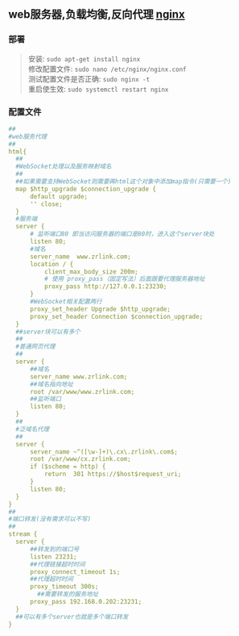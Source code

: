 ## web服务器,负载均衡,反向代理 [nginx](https://docs.nginx.com/)
### 部署
> 安装: `sudo apt-get install nginx`  
> 修改配置文件: `sudo nano /etc/nginx/nginx.conf`  
> 测试配置文件是否正确: `sudo nginx -t`  
> 重启使生效: `sudo systemctl restart nginx`
### 配置文件
```yaml
##
#web服务代理
##
html{
  ##
  #WebSocket处理以及服务映射域名
  ##
  ##如果需要支持WebSocket则需要再html这个对象中添加map指令(只需要一个)
  map $http_upgrade $connection_upgrade {
      default upgrade;
      '' close;
  }
  #服务端
  server {
      # 监听端口80 即当访问服务器的端口是80时，进入这个server块处
      listen 80;
      #域名
      server_name  www.zrlink.com;
      location / {
          client_max_body_size 200m;
          # 使用 proxy_pass（固定写法）后面跟要代理服务器地址
          proxy_pass http://127.0.0.1:23230;
      }
      #WebSocket相关配置两行
      proxy_set_header Upgrade $http_upgrade;
      proxy_set_header Connection $connection_upgrade;
  }
  ##server块可以有多个
  ##
  #普通网页代理
  ##
  server {
      ##域名
      server_name www.zrlink.com;
      ##域名指向地址
      root /var/www/www.zrlink.com;
      ##监听端口
      listen 80;
  }
  ##
  #泛域名代理
  ##
  server {
      server_name ~^([\w-]+)\.cx\.zrlink\.com$;
      root /var/www/cx.zrlink.com;
      if ($scheme = http) {
          return  301 https://$host$request_uri;
      }
      listen 80; 
  }
}
##
#端口转发(没有需求可以不写)
##
stream {
  server {
      ##转发到的端口号
      listen 23231;
      ##代理链接超时时间
      proxy_connect_timeout 1s;
      ##代理超时时间
      proxy_timeout 300s;
        ##需要转发的服务地址
      proxy_pass 192.168.0.202:23231;
  }
  ##可以有多个server也就是多个端口转发
}
```
